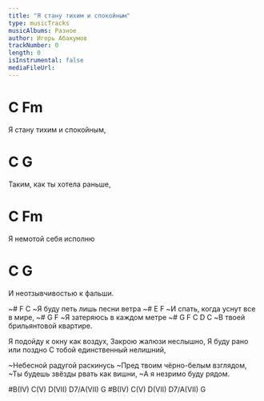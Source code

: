 ```yaml
---
title: "Я стану тихим и спокойным"
type: musicTracks
musicAlbums: Разное
author: Игорь Абакумов
trackNumber: 0
length: 0
isInstrumental: false
mediaFileUrl: 
---
```


#    C         Fm
Я стану тихим и спокойным,
#   C             G
Таким, как ты хотела раньше,
#   C         Fm
Я немотой себя исполню
#   C        G
И неотзывчивостью к фальши.

~#   F              C
~Я буду петь лишь песни ветра
~#    E             F
~И спать, когда уснут все в мире,
~#   G           F
~Я затеряюсь в каждом метре
~#     G            F       C D C
~В твоей брильянтовой квартире.

Я подойду к окну как воздух,
Закрою жалюзи неслышно,
Я буду рано или поздно
С тобой единственный нелишний,

~Небесной радугой раскинусь
~Пред твоим чёрно-белым взглядом,
~Ты будешь звёзды рвать как вишни,
~А я незримо буду рядом.

#B(IV) C(V) D(VII) D7/A(VII) G
#B(IV) C(V) D(VII) D7/A(VII) G

